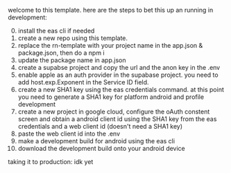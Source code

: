 welcome to this template. here are the steps to bet this up an running in development:

0. install the eas cli if needed
1. create a new repo using this template.
2. replace the rn-template with your project name in the app.json & package.json, then do a npm i
3. update the package name in app.json
4. create a supabse project and copy the url and the anon key in the .env
5. enable apple as an auth provider in the supabase project. you need to add host.exp.Exponent in the Service ID field.
6. create a new SHA1 key using the eas credentials command. at this point you need to generate a SHA1 key for platform android and profile development
7. create a new project in google cloud, configure the oAuth constent screen and obtain a android client id using the SHA1 key from the eas credentials and a web client id (doesn't need a SHA1 key)
8. paste the web client id into the .env
9. make a development build for android using the eas cli
10. download the development build onto your android device



taking it to production:
idk yet
